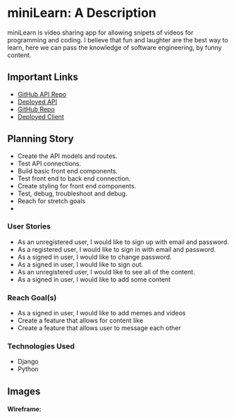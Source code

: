 # miniLearn: A Description

miniLearn is video sharing app for allowing snipets of videos for programming and coding. I believe that fun and laughter are the best way to learn, here we can pass the knowledge of software engineering, by funny content.

## Important Links

- [GitHub API Repo](https://github.com/worldwide-coders/educational-store-api)
- [Deployed API](https://mini-learn-django.herokuapp.com/)
- [GitHub Repo](https://github.com/danny-pantoja/miniLearn-react)
- [Deployed Client](https://danny-pantoja.github.io/miniLearn-react)

## Planning Story

- Create the API models and routes.
- Test API connections.
- Build basic front end components.
- Test front end to back end connection.
- Create styling for front end components.
- Test, debug, troubleshoot and debug.
- Reach for stretch goals
-

### User Stories

- As an unregistered user, I would like to sign up with email and password.
- As a registered user, I would like to sign in with email and password.
- As a signed in user, I would like to change password.
- As a signed in user, I would like to sign out.
- As an unregistered user, I would like to see all of the content.
- As a signed in user, I would like to add some content


### Reach Goal(s)
- As a signed in user, I would like to add memes and videos
- Create a feature that allows for content like
- Create a feature that allows user to message each other

### Technologies Used

- Django
- Python


## Images

#### Wireframe:
